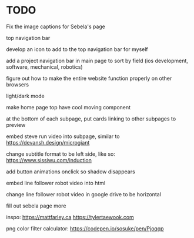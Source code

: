 # TODO

Fix the image captions for Sebela's page

top navigation bar

develop an icon to add to the top navigation bar for myself

add a project navigation bar in main page to sort by field (ios development, software, mechanical, robotics)

figure out how to make the entire website function properly on other browsers

light/dark mode

make home page top have cool moving component

at the bottom of each subpage, put cards linking to other subpages to preview

embed steve run video into subpage, similar to https://devansh.design/microgiant

change subtitle format to be left side, like so: https://www.sissiwu.com/induction

add button animations onclick so shadow disappears

embed line follower robot video into html

change line follower robot video in google drive to be horizontal

fill out sebela page more


inspo:
https://mattfarley.ca
https://tylertaewook.com

png color filter calculator: https://codepen.io/sosuke/pen/Pjoqqp
